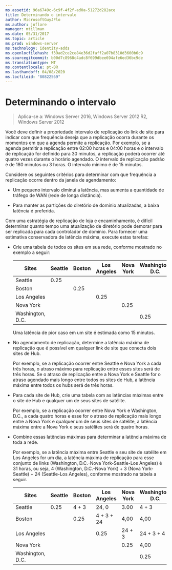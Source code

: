 ```yaml
---
ms.assetid: 96a6749c-6c9f-4f2f-ad0a-51272d282ace
title: Determinando o intervalo
author: MicrosoftGuyJFlo
ms.author: joflore
manager: mtillman
ms.date: 05/31/2017
ms.topic: article
ms.prod: windows-server
ms.technology: identity-adds
ms.openlocfilehash: f39ad2ce2ce84e36d2faff2a07b8310d3600b6c9
ms.sourcegitcommit: b00d7c8968c4adc8f699dbee694afe6ed36bc9de
ms.translationtype: MT
ms.contentlocale: pt-BR
ms.lasthandoff: 04/08/2020
ms.locfileid: "80822569"
---
```

# <a name="determining-the-interval"></a>Determinando o intervalo

>Aplica-se a: Windows Server 2016, Windows Server 2012 R2, Windows Server 2012

Você deve definir a propriedade intervalo de replicação do link de site para indicar com que frequência deseja que a replicação ocorra durante os momentos em que a agenda permite a replicação. Por exemplo, se a agenda permitir a replicação entre 02:00 horas e 04:00 horas e o intervalo de replicação for definido para 30 minutos, a replicação poderá ocorrer até quatro vezes durante o horário agendado. O intervalo de replicação padrão é de 180 minutos ou 3 horas. O intervalo mínimo é de 15 minutos.  
  
Considere os seguintes critérios para determinar com que frequência a replicação ocorre dentro da janela de agendamento:  
  
-   Um pequeno intervalo diminui a latência, mas aumenta a quantidade de tráfego de WAN (rede de longa distância).  
  
-   Para manter as partições do diretório de domínio atualizadas, a baixa latência é preferida.  
  
Com uma estratégia de replicação de loja e encaminhamento, é difícil determinar quanto tempo uma atualização de diretório pode demorar para ser replicada para cada controlador de domínio. Para fornecer uma estimativa conservadora de latência máxima, execute estas tarefas:  
  
-   Crie uma tabela de todos os sites em sua rede, conforme mostrado no exemplo a seguir:  
  
    |Sites|Seattle|Boston|Los Angeles|Nova York|Washington, D.C.|  
    |---------|-----------|----------|---------------|------------|--------------------|  
    |Seattle|0.25|||||  
    |Boston||0.25||||  
    |Los Angeles|||0.25|||  
    |Nova York||||0.25||  
    |Washington, D.C.|||||0.25|  
  
    Uma latência de pior caso em um site é estimada como 15 minutos.  
  
-   No agendamento de replicação, determine a latência máxima de replicação que é possível em qualquer link de site que conecta dois sites de Hub.  
  
    Por exemplo, se a replicação ocorrer entre Seattle e Nova York a cada três horas, o atraso máximo para replicação entre esses sites será de três horas. Se o atraso de replicação entre a Nova York e Seattle for o atraso agendado mais longo entre todos os sites de Hub, a latência máxima entre todos os hubs será de três horas.  
  
-   Para cada site de Hub, crie uma tabela com as latências máximas entre o site de Hub e qualquer um de seus sites de satélite.  
  
    Por exemplo, se a replicação ocorrer entre Nova York e Washington, D.C., a cada quatro horas e esse for o atraso de replicação mais longo entre a Nova York e qualquer um de seus sites de satélite, a latência máxima entre a Nova York e seus satélites será de quatro horas.  
  
-   Combine essas latências máximas para determinar a latência máxima de toda a rede.  
  
    Por exemplo, se a latência máxima entre Seattle e seu site de satélite em Los Angeles for um dia, a latência máxima de replicação para esse conjunto de links (Washington, D.C.-Nova York-Seattle-Los Angeles) é 31 horas, ou seja, 4 (Washington, D.C.-Nova York) + 3 (Nova York-Seattle) + 24 (Seattle-Los Angeles), conforme mostrado na tabela a seguir.  
  
    |Sites|Seattle|Boston|Los Angeles|Nova York|Washington, D.C.|  
    |---------|-----------|----------|---------------|------------|--------------------|  
    |Seattle|0.25|4 + 3|24, 0|3.00|4 + 3|  
    |Boston||0.25|4 + 3 + 24|4,00|4,00|  
    |Los Angeles|||0.25|24 + 3|24 + 3 + 4|  
    |Nova York||||0.25|4,00|  
    |Washington, D.C.|||||0.25|  
  



